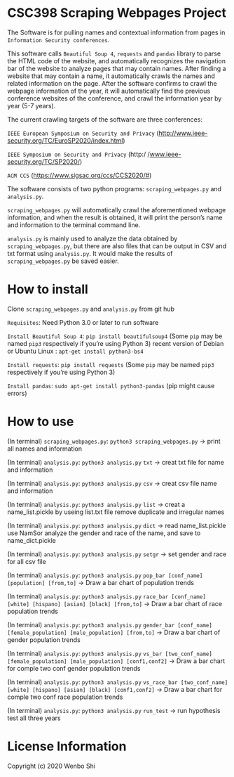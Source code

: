 # CSC398 Scraping Webpages Project
The Software is for pulling names and contextual information from pages in `Information Security conferences`.

This software calls `Beautiful Soup 4`, `requests` and `pandas` library to parse the HTML code of the website, and automatically recognizes the navigation bar of the website to analyze pages that may contain names. After finding a website that may contain a name, it automatically crawls the names and related information on the page. After the software confirms to crawl the webpage information of the year, it will automatically find the previous conference websites of the conference, and crawl the information year by year (5-7 years). 

The current crawling targets of the software are three conferences:

`IEEE European Symposium on Security and Privacy` (http://www.ieee-security.org/TC/EuroSP2020/index.html)

`IEEE Symposium on Security and Privacy` (http:/ /www.ieee-security.org/TC/SP2020/)

`ACM CCS` (https://www.sigsac.org/ccs/CCS2020/#)

The software consists of two python programs: `scraping_webpages.py` and `analysis.py`. 

`scraping_webpages.py` will automatically crawl the aforementioned webpage information, and when the result is obtained, it will print the person’s name and information to the terminal command line. 

`analysis.py` is mainly used to analyze the data obtained by `scraping_webpages.py`, but there are also files that can be output in CSV and txt format using `analysis.py`. It would make the results of `scraping_webpages.py` be saved easier.

# How to install
Clone `scraping_webpages.py` and `analysis.py` from git hub

`Requisites`: Need Python 3.0 or later to run software

`Install Beautiful Soup 4`: `pip install beautifulsoup4` (Some `pip` may be named `pip3` respectively if you’re using Python 3)
recent version of Debian or Ubuntu Linux : `apt-get install python3-bs4`

`Install requests`: `pip install requests` (Some `pip` may be named `pip3` respectively if you’re using Python 3)

`Install pandas`: `sudo apt-get install python3-pandas` (pip might cause errors)

# How to use
(In terminal)
`scraping_webpages.py`: `python3 scraping_webpages.py`  -> print all names and information

(In terminal)
`analysis.py`: `python3 analysis.py` `txt` -> creat txt file for name and information

(In terminal)
`analysis.py`: `python3 analysis.py` `csv` -> creat csv file name and information

(In terminal)
`analysis.py`: `python3 analysis.py` `list` -> creat a name_list.pickle by useing list.txt file remove duplicate and irregular names

(In terminal)
`analysis.py`: `python3 analysis.py` `dict` -> read name_list.pickle use NamSor analyze the gender and race of the name, and save to name_dict.pickle

(In terminal)
`analysis.py`: `python3 analysis.py` `setgr` -> set gender and race for all csv file

(In terminal)
`analysis.py`: `python3 analysis.py` `pop_bar [conf_name] [population] [from,to]` -> Draw a bar chart of population trends

(In terminal)
`analysis.py`: `python3 analysis.py` `race_bar [conf_name] [white] [hispano] [asian] [black] [from,to]` -> Draw a bar chart of race population trends

(In terminal)
`analysis.py`: `python3 analysis.py` `gender_bar [conf_name] [female_population] [male_population] [from,to]` -> Draw a bar chart of gender population trends

(In terminal)
`analysis.py`: `python3 analysis.py` `vs_bar [two_conf_name] [female_population] [male_population] [conf1,conf2]` -> Draw a bar chart for comple two conf gender population trends

(In terminal)
`analysis.py`: `python3 analysis.py` `vs_race_bar [two_conf_name] [white] [hispano] [asian] [black] [conf1,conf2]` -> Draw a bar chart for comple two conf race population trends

(In terminal)
`analysis.py`: `python3 analysis.py` `run_test` -> run hypothesis test all three years

# License Information
Copyright (c) 2020 Wenbo Shi
